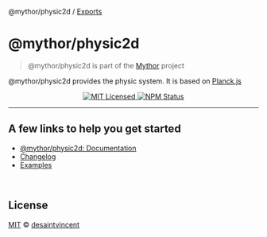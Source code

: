 @mythor/physic2d / [Exports](modules.md)

# @mythor/physic2d

> @mythor/physic2d is part of the <a href="https://github.com/desaintvincent/mythor">Mythor</a> project

<p>
@mythor/physic2d provides the physic system. It is based on <a href="https://piqnt.com/planck.js/">Planck.js</a>
</p>
<p align="center">
    <a href="">
      <img alt="MIT Licensed" src="https://img.shields.io/npm/l/@mythor/physic2d.svg?style=flat" />
    </a>
    <a href="https://www.npmjs.com/package/@mythor/physic2d">
      <img alt="NPM Status" src="https://img.shields.io/npm/v/@mythor/physic2d.svg?style=flat" />
    </a>
</p>
<hr />

## A few links to help you get started
- [@mythor/physic2d: Documentation](https://github.com/desaintvincent/mythor/blob/main/packages/physic2d/docs/modules.md)
- [Changelog](https://github.com/desaintvincent/mythor/blob/main/packages/physic2d/CHANGELOG.md)
- [Examples](https://desaintvincent.github.io/mythor/)
<br />

## License

<a href="http://opensource.org/licenses/MIT">MIT</a> © <a href="http://github.com/desaintvincent">desaintvincent</a>
